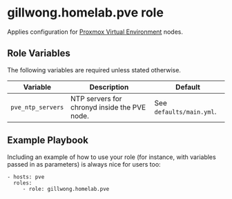 gillwong.homelab.pve role
=========

Applies configuration for [Proxmox Virtual Environment](https://www.proxmox.com/en/products/proxmox-virtual-environment/overview) nodes.

Role Variables
--------------

The following variables are required unless stated otherwise.

| Variable | Description | Default |
| -- | -- | -- |
| `pve_ntp_servers` | NTP servers for chronyd inside the PVE node. | See `defaults/main.yml`. |

Example Playbook
----------------

Including an example of how to use your role (for instance, with variables passed in as parameters) is always nice for users too:

    - hosts: pve
      roles:
         - role: gillwong.homelab.pve
